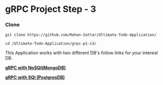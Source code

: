 # gRPC Project Step - 3 

### Clone
```
git clone https://github.com/Rehan-Sattar/Ultimate-Todo-Application/

cd /Ultimate-Todo-Application/grpc-p1-s3/
```

This Application works with two different DB's follow links for your interest DB.

**[gRPC with NoSQl(MongoDB)](https://github.com/Rehan-Sattar/Ultimate-Todo-Application/tree/master/grpc-p1-s3/nosql)**

**[gRPC with SQl (PostgresDB)](https://github.com/Rehan-Sattar/Ultimate-Todo-Application/tree/master/grpc-p1-s3/sql)**


